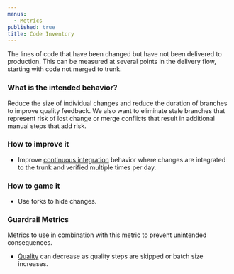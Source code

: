 ```yaml
---
menus:
  - Metrics
published: true
title: Code Inventory
---
```


The lines of code that have been changed but have not been delivered to production. This can be measured at several points in the
delivery flow, starting with code not merged to trunk.

### What is the intended behavior?

Reduce the size of individual changes and reduce the duration of branches to improve quality feedback. We also want to
eliminate stale branches that represent risk of lost change or merge conflicts that result in additional
manual steps that add risk.

### How to improve it

- Improve [continuous integration](./integration-frequency.html) behavior where changes are integrated to the trunk and
  verified multiple times per day.

### How to game it

- Use forks to hide changes.

### Guardrail Metrics

Metrics to use in combination with this metric to prevent unintended consequences.

- [Quality](./quality.html) can decrease as quality steps are skipped or batch size increases.
